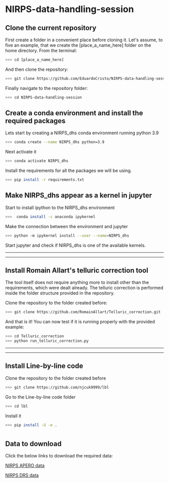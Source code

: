 # NIRPS-data-handling-session

## Clone the current repository

First create a folder in a convenient place before cloning it. Let's assume, to five an example, that we create the [place_a_name_here] folder on the home directory. From the terminal:

``` bash
>>> cd [place_a_name_here]
```
And then clone the repository:

``` bash
>>> git clone https://github.com/EduardoCristo/NIRPS-data-handling-session.git
```

Finally navigate to the repository folder:

``` bash
>>> cd NIRPS-data-handling-session
```

## Create a conda environment and install the required packages

Lets start by creating a NIRPS_dhs conda environment running python 3.9

``` bash
>>> conda create --name NIRPS_dhs python=3.9
```

Next activate it

``` bash
>>> conda activate NIRPS_dhs
```

Install the requirements for all the packages we will be using.

``` bash
>>> pip install -r requirements.txt
```

## Make NIRPS_dhs appear as a kernel in jupyter

Start to install ipython to the NIRPS_dhs environment

``` bash
>>>  conda install -c anaconda ipykernel
```

Make the connection between the environment and jupyter
``` bash
>>> python -m ipykernel install --user --name=NIRPS_dhs
```

Start jupyter and check if NIRPS_dhs is one of the available kernels.

****
****

## Install Romain Allart's telluric correction tool
The tool itself does not require anything more to install other than the requirements, which were dealt already. The telluric correction is performed inside the folder structure provided in the repository.

Clone the repository to the folder created before:

``` bash
>>> git clone https://github.com/RomainAllart/Telluric_correction.git
```

And that is it! You can now test if it is running properly with the provided example:

``` bash
>>> cd Telluric_correction
>>> python run_telluric_correction.py
```

****
****


## Install Line-by-line code


Clone the repository to the folder created before

``` bash
>>> git clone https://github.com/njcuk9999/lbl
```
Go to the Line-by-line code folder

``` bash
>>> cd lbl
```

Install it

``` bash
>>> pip install -U -e .
```
#
## Data to download

Click the below links to download the required data:

[NIRPS APERO data](https://udemontreal-my.sharepoint.com/personal/charles_cadieux_1_umontreal_ca/_layouts/15/onedrive.aspx?id=%2Fpersonal%2Fcharles%5Fcadieux%5F1%5Fumontreal%5Fca%2FDocuments%2FPROXIMA%5FNIRPS%5FHE%5FAPERO%2Etar&parent=%2Fpersonal%2Fcharles%5Fcadieux%5F1%5Fumontreal%5Fca%2FDocuments&ga=1)

[NIRPS DRS data](https://udemontreal-my.sharepoint.com/personal/charles_cadieux_1_umontreal_ca/_layouts/15/onedrive.aspx?id=%2Fpersonal%2Fcharles%5Fcadieux%5F1%5Fumontreal%5Fca%2FDocuments%2FPROXIMA%5FNIRPS%5FHE%5FESO%2Etar&parent=%2Fpersonal%2Fcharles%5Fcadieux%5F1%5Fumontreal%5Fca%2FDocuments&ga=1)